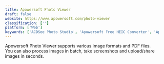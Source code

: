 ```yaml
---
title: Apowersoft Photo Viewer
draft: false 
website: https://www.apowersoft.com/photo-viewer
classification: ['']
platform: ['Web']
keywords: ['ACDSee Photo Studio', 'Apowersoft Free HEIC Converter', 'Apple Mail', 'CloudConvert', 'CopyTrans HEIC for Windows', 'Cornice', 'Deli HEIC Converter', 'FastStone Image Viewer', 'HEIC to JPG', 'HeicToJpeg', 'Phiewer - Image Viewer', 'Shotwell', 'XnShell', 'XnView MP', 'iMazing HEIC Converter']
---
```

Apowersoft Photo Viewer supports various image formats and PDF files. You can also process images in batch, take screenshots and upload/share images in seconds.
